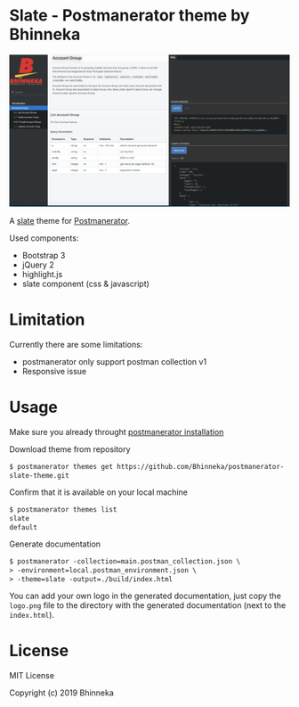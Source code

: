 # Slate - Postmanerator theme by Bhinneka

![Slate preview](/preview.png?raw=true)

A [slate](https://github.com/lord/slate) theme for [Postmanerator](https://github.com/aubm/postmanerator).

Used components:
- Bootstrap 3
- jQuery 2
- highlight.js
- slate component (css & javascript)

# Limitation
Currently there are some limitations:
- postmanerator only support postman collection v1
- Responsive issue

# Usage

Make sure you already throught [postmanerator installation](https://github.com/aubm/postmanerator#installation)

Download theme from repository
```
$ postmanerator themes get https://github.com/Bhinneka/postmanerator-slate-theme.git
```

Confirm that it is available on your local machine
```
$ postmanerator themes list
slate
default
```

Generate documentation
```
$ postmanerator -collection=main.postman_collection.json \
> -environment=local.postman_environment.json \
> -theme=slate -output=./build/index.html
```

You can add your own logo in the generated documentation, just copy the `logo.png` file to the directory with the generated documentation (next to the `index.html`).

# License

MIT License

Copyright (c) 2019 Bhinneka
